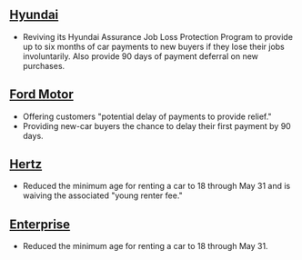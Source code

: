 ## [Hyundai](https://www.prnewswire.com/news-releases/hyundai-relaunches-unmatched-assurance-job-loss-protection-program-301023407.html)

  - Reviving its Hyundai Assurance Job Loss Protection Program to provide up to six months of car payments to new buyers if they lose their jobs involuntarily. Also provide 90 days of payment deferral on new purchases.

## [Ford Motor](https://media.ford.com/content/fordmedia/fna/us/en/news/2020/03/16/ford-offers-customers-community-assistance-covid19.html)

  - Offering customers "potential delay of payments to provide relief."
  - Providing new-car buyers the chance to delay their first payment by 90 days.

## [Hertz](https://www.hertz.com/rentacar/misc/index.jsp?targetPage=travel_advisory.jsp)
- Reduced the minimum age for renting a car to 18 through May 31 and is waiving the associated "young renter fee."

## [Enterprise](https://www.enterprise.com/en/car-rental/deals/young-driver.html)
  - Reduced the minimum age for renting a car to 18 through May 31.
